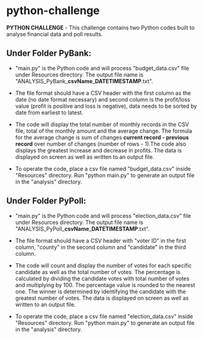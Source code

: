 # python-challenge
**PYTHON CHALLENGE** - This challenge contains two Python codes built to analyse financial data and poll results.

## Under Folder PyBank:
* "main.py" is the Python code and will process "budget_data.csv" file under Resources directory. The output file name is "ANALYSIS_PyBank_**csvName**_**DATETIMESTAMP**.txt".

* The file format should have a CSV header with the first column as the date (no date format necessary) and second column is the profit/loss value (profit is positive and loss is negative), data needs to be sorted by date from earliest to latest.

* The code will display the total number of monthly records in the CSV file, total of the monthly amount and the average change. The formula for the average change is sum of changes **current record - previous record** over number of changes (number of rows - 1).The code also displays the greatest increase and decrease in profits. The data is displayed on screen as well as written to an output file.

* To operate the code, place a csv file named "budget_data.csv" inside "Resources" directory. Run "python main.py" to generate an output file in the "analysis" directory.

## Under Folder PyPoll:
* "main.py" is the Python code and will process "election_data.csv" file under Resources directory. The output file name is "ANALYSIS_PyPoll_**csvName**_**DATETIMESTAMP**.txt".

* The file format should have a CSV header with "voter ID" in the first column, "county" in the second column and "candidate" in the third column.

* The code will count and display the number of votes for each specific candidate as well as the total number of votes. The percentage is calculated by dividing the candidate votes with total number of votes and multiplying by 100. The percentage value is rounded to the nearest one. The winner is determined by identifying the candidate with the greatest number of votes. The data is displayed on screen as well as written to an output file.

* To operate the code, place a csv file named "election_data.csv" inside "Resources" directory. Run "python main.py" to generate an output file in the "analysis" directory.
